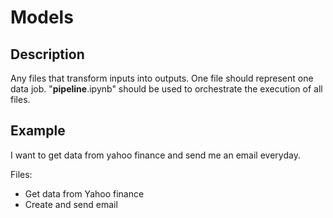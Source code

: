# Models

## Description
Any files that transform inputs into outputs.
One file should represent one data job.
"__pipeline__.ipynb" should be used to orchestrate the execution of all files.

## Example 
I want to get data from yahoo finance and send me an email everyday.

Files:
- Get data from Yahoo finance
- Create and send email


